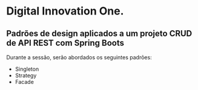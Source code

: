 # Digital Innovation One.
<h2>Padrões de design aplicados a um projeto CRUD de API REST com Spring Boots</h2>

Durante a sessão, serão abordados os seguintes padrões:

* Singleton
* Strategy
* Facade
